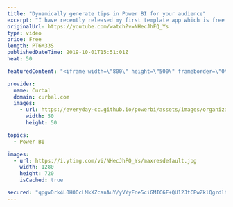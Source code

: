 ```yaml
---
title: "Dynamically generate tips in Power BI for your audience"
excerpt: "I have recently released my first template app which is free to download here: http://bit.ly/2othNWm and in that app I created a tip section on each page that regenarates each time someone refreshes the app or it gets automatically refreshed. If you want to know how I did that, check this video out!"
originalUrl: https://youtube.com/watch?v=NHecJhFQ_Ys
type: video
price: Free
length: PT6M33S
publishedDateTime: 2019-10-01T15:51:01Z
heat: 50

featuredContent: "<iframe width=\"800\" height=\"500\" frameborder=\"0\" src=\"https://www.youtube.com/embed/NHecJhFQ_Ys\" allow=\"accelerometer; autoplay; encrypted-media; gyroscope; picture-in-picture\" allowfullscreen></iframe>"

provider:
  name: Curbal
  domain: curbal.com
  images:
    - url: https://everyday-cc.github.io/powerbi/assets/images/organizations/curbal.com-50x50.jpg
      width: 50
      height: 50

topics:
  - Power BI

images:
  - url: https://i.ytimg.com/vi/NHecJhFQ_Ys/maxresdefault.jpg
    width: 1280
    height: 720
    isCached: true

secured: "qpgwDrk4L0H0OcLMkXZcanAuY/yVYyFne5ciGMIC6F+QU12JtCPwZklQgrdlt26BDX+o0rIvzZEdrmKA1wCufkiRsldd2NRCMb4j4bjXbrFo0VVsUZRMT5TvNkdpDiOgdzx0DF7F9I4Iyb1jPR2lZYdzRZwQ/vtmak9s6kUEg1lfBWZh1iMHlg0pk9P0hRVAt0bgurW6Ijbg+HqhHNOJIXc4uSMuIMmJaC38nW+g+D7tUdHLfxSgHBQYK889l/66g8i0Ji1PPSV56PDz+k/Q34b+e0zoELvaqThx5wjxIKGJ8Gajlshe3olKQkaSKTX0MSCi/+MR1bdM1qvPuS00KVLqvdM/cdAF8mlACsrpSYBNmFLVgmo8MAab4urBmUehJctwozCqEWNxjCAyAe57i2iOmyk8VGtPXNv1GF56Rk0=;qvTorGNRDCzJcSSNGPjbZA=="
---
```



